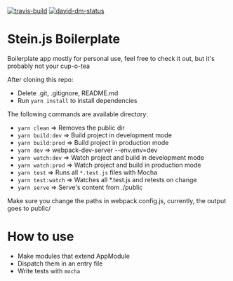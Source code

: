 [![travis-build][travis-build]][travis-build-url]
[![david-dm-status][david-dm-status]][david-dm-status-url]



# Stein.js Boilerplate

Boilerplate app mostly for personal use, feel free to check it out, but it's probably not your cup-o-tea

After cloning this repo:

- Delete .git, .gitignore, README.md
- Run `yarn install` to install dependencies

The following commands are available  directory:

- `yarn clean` => Removes the public dir
- `yarn build:dev` => Build project in development mode
- `yarn build:prod` => Build project in production mode
- `yarn dev` => webpack-dev-server --env.env=dev
- `yarn watch:dev` =>  Watch project and build in development mode
- `yarn watch:prod` => Watch project and build in production mode
- `yarn test` => Runs all `*.test.js` files with Mocha
- `yarn test:watch` => Watches all *.test.js and retests on change
- `yarn serve` => Serve's content from ./public


Make sure you change the paths in webpack.config.js, currently, the output goes to public/

# How to use

- Make modules that extend AppModule
- Dispatch them in an entry file
- Write tests with `mocha`


[travis-build]: https://api.travis-ci.org/Milanzor/stein-boilerplate.svg?branch=master
[travis-build-url]: https://travis-ci.org/Milanzor/stein-boilerplate

[david-dm-status]: https://david-dm.org/milanzor/stein-boilerplate.svg
[david-dm-status-url]: https://david-dm.org/milanzor/stein-boilerplate

